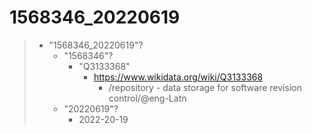# 1568346_20220619

> - "1568346_20220619"?
>   - "1568346"?
>     - "Q3133368"
>       - https://www.wikidata.org/wiki/Q3133368
>         - /repository - data storage for software revision control/@eng-Latn
>   - "20220619"?
>     - 2022-20-19

<!--
Ignore this, just for Rocha tests dealing with file permissions

cd /workspace/git/mdciii/1568346_20220619
sudo chown 1000:1603 -R officina/
sudo chmod 1775 -R officina/
sudo find officina/ -type f -exec chmod 644 -- {} +

# Protege
#    /opt/Protege-5.5.0/run.sh
-->
